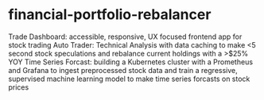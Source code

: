 # financial-portfolio-rebalancer
Trade Dashboard: accessible, responsive, UX focused frontend app for stock trading
Auto Trader: Technical Analysis with data caching to make <5 second stock speculations and rebalance current holdings with a >$25% YOY
Time Series Forcast: building a Kubernetes cluster with a Prometheus and Grafana to ingest preprocessed stock data and train a regressive, supervised machine learning model to make time series forcasts on stock prices